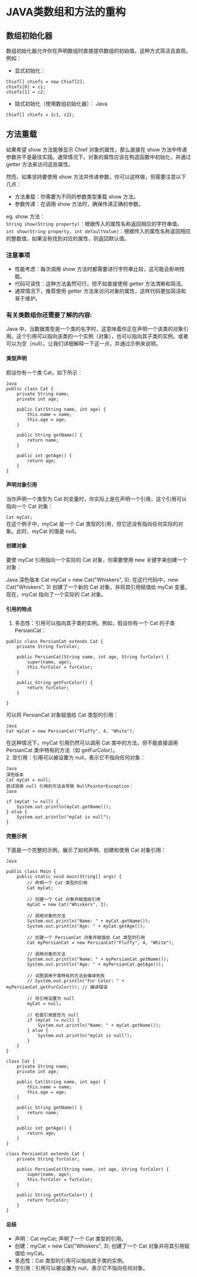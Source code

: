 # JAVA类数组和方法的重构
## 数组初始化器
数组初始化器允许你在声明数组时直接提供数组的初始值。这种方式简洁且直观。例如：

- 显式初始化：

```<language>Java
Chief[] chiefs = new Chief[2];
chiefs[0] = c1;
chiefs[1] = c2;
```
- 隐式初始化（使用数组初始化器）：
Java
```<language>
Chief[] chiefs = {c1, c2};
```


## 方法重载

如果希望 show 方法能够显示 Chief 对象的属性，那么直接在 show 方法中传递参数并不是最佳实践。通常情况下，对象的属性应该在构造函数中初始化，并通过 getter 方法来访问这些属性。

然而，如果坚持要使用 show 方法并传递参数，你可以这样做，但需要注意以下几点：

- 方法重载：你需要为不同的参数类型重载 show 方法。
- 参数传递：在调用 show 方法时，确保传递正确的参数。

eg.
show 方法：  
`String show(String property)`：根据传入的属性名称返回相应的字符串值。  
`int show(String property, int defaultValue)`：根据传入的属性名称返回相应的整数值，如果没有找到对应的属性，则返回默认值。

### 注意事项
- 性能考虑：每次调用 show 方法时都需要进行字符串比较，这可能会影响性能。
- 代码可读性：这种方法虽然可行，但不如直接使用 getter 方法清晰和简洁。
- 通常情况下，推荐使用 getter 方法来访问对象的属性，这样代码更加简洁和易于维护。



### 有关类数组你还需要了解的内容:

Java 中，当数据类型是一个类的名字时，这意味着你正在声明一个该类的对象引用。这个引用可以指向该类的一个实例（对象），也可以指向其子类的实例，或者可以为空（null）。让我们详细解释一下这一点，并通过示例来说明。  

#### 类型声明  
假设你有一个类 Cat，如下所示：

```<language>
Java
public class Cat {
    private String name;
    private int age;

    public Cat(String name, int age) {
        this.name = name;
        this.age = age;
    }

    public String getName() {
        return name;
    }

    public int getAge() {
        return age;
    }
}
```
#### 声明对象引用
当你声明一个类型为 Cat 的变量时，你实际上是在声明一个引用，这个引用可以指向一个 Cat 对象：

`Cat myCat;`  
在这个例子中，myCat 是一个 Cat 类型的引用，但它还没有指向任何实际的对象。此时，myCat 的值是 null。

#### 创建对象
要使 myCat 引用指向一个实际的 Cat 对象，你需要使用 new 关键字来创建一个对象：

Java
深色版本
Cat myCat = new Cat("Whiskers", 3);
在这行代码中，new Cat("Whiskers", 3) 创建了一个新的 Cat 对象，并将其引用赋值给 myCat 变量。现在，myCat 指向了一个实际的 Cat 对象。

#### 引用的特点
1. 多态性：引用可以指向其子类的实例。例如，假设你有一个 Cat 的子类 PersianCat：
```<language>
public class PersianCat extends Cat {
    private String furColor;

    public PersianCat(String name, int age, String furColor) {
        super(name, age);
        this.furColor = furColor;
    }

    public String getFurColor() {
        return furColor;
    }

}
```
可以将 PersianCat 对象赋值给 Cat 类型的引用：  
```<language>
Java
Cat myCat = new PersianCat("Fluffy", 4, "White");
```
在这种情况下，myCat 引用仍然可以调用 Cat 类中的方法，但不能直接调用 PersianCat 类中特有的方法（如 getFurColor）。  
2. 空引用：引用可以被设置为 null，表示它不指向任何对象：
```<language>
Java
深色版本
Cat myCat = null;
尝试调用 null 引用的方法会导致 NullPointerException：
Java

if (myCat != null) {
    System.out.println(myCat.getName());
} else {
    System.out.println("myCat is null");
}
```
#### 完整示例
下面是一个完整的示例，展示了如何声明、创建和使用 Cat 对象引用：

```<language>
Java

public class Main {
    public static void main(String[] args) {
        // 声明一个 Cat 类型的引用
        Cat myCat;

        // 创建一个 Cat 对象并赋值给引用
        myCat = new Cat("Whiskers", 3);

        // 调用对象的方法
        System.out.println("Name: " + myCat.getName());
        System.out.println("Age: " + myCat.getAge());

        // 创建一个 PersianCat 对象并赋值给 Cat 类型的引用
        Cat myPersianCat = new PersianCat("Fluffy", 4, "White");

        // 调用对象的方法
        System.out.println("Name: " + myPersianCat.getName());
        System.out.println("Age: " + myPersianCat.getAge());

        // 试图调用子类特有的方法会编译失败
        // System.out.println("Fur Color: " + myPersianCat.getFurColor()); // 编译错误

        // 将引用设置为 null
        myCat = null;

        // 检查引用是否为 null
        if (myCat != null) {
            System.out.println("Name: " + myCat.getName());
        } else {
            System.out.println("myCat is null");
        }
    }
}

class Cat {
    private String name;
    private int age;

    public Cat(String name, int age) {
        this.name = name;
        this.age = age;
    }

    public String getName() {
        return name;
    }

    public int getAge() {
        return age;
    }
}

class PersianCat extends Cat {
    private String furColor;

    public PersianCat(String name, int age, String furColor) {
        super(name, age);
        this.furColor = furColor;
    }

    public String getFurColor() {
        return furColor;
    }
}
```
#### 总结
- 声明：Cat myCat; 声明了一个 Cat 类型的引用。  
- 创建：myCat = new Cat("Whiskers", 3); 创建了一个 Cat 对象并将其引用赋值给 myCat。  
- 多态性：Cat 类型的引用可以指向其子类的实例。  
- 空引用：引用可以被设置为 null，表示它不指向任何对象。  